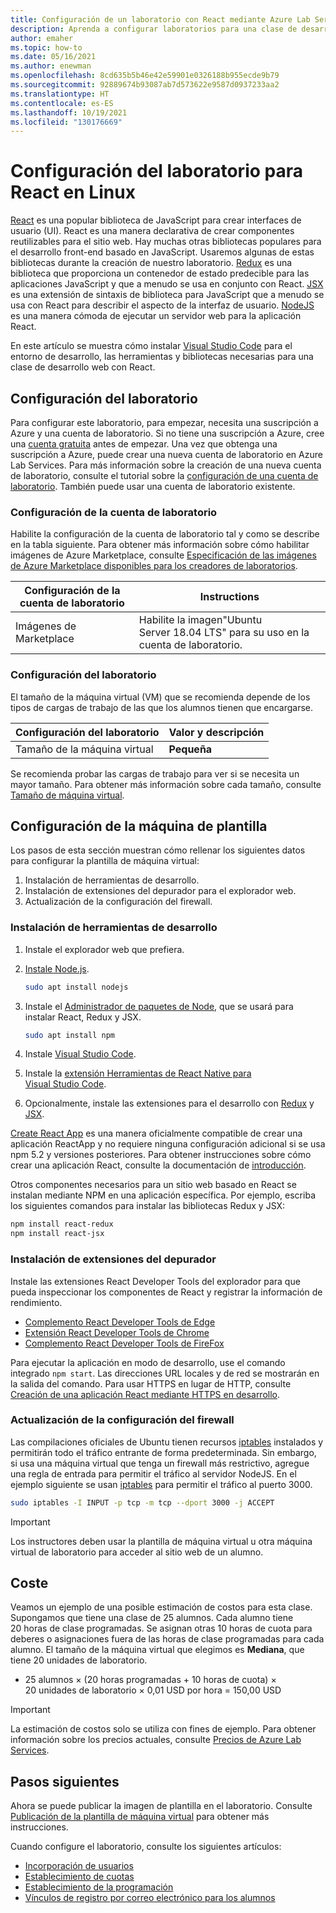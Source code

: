 ```yaml
---
title: Configuración de un laboratorio con React mediante Azure Lab Services
description: Aprenda a configurar laboratorios para una clase de desarrollo con React.
author: emaher
ms.topic: how-to
ms.date: 05/16/2021
ms.author: enewman
ms.openlocfilehash: 8cd635b5b46e42e59901e0326188b955ecde9b79
ms.sourcegitcommit: 92889674b93087ab7d573622e9587d0937233aa2
ms.translationtype: HT
ms.contentlocale: es-ES
ms.lasthandoff: 10/19/2021
ms.locfileid: "130176669"
---
```

# <a name="set-up-lab-for-react-on-linux"></a>Configuración del laboratorio para React en Linux

[React](https://reactjs.org/) es una popular biblioteca de JavaScript para crear interfaces de usuario (UI). React es una manera declarativa de crear componentes reutilizables para el sitio web.  Hay muchas otras bibliotecas populares para el desarrollo front-end basado en JavaScript.  Usaremos algunas de estas bibliotecas durante la creación de nuestro laboratorio.  [Redux](https://redux.js.org/) es una biblioteca que proporciona un contenedor de estado predecible para las aplicaciones JavaScript y que a menudo se usa en conjunto con React. [JSX](https://reactjs.org/docs/introducing-jsx.html) es una extensión de sintaxis de biblioteca para JavaScript que a menudo se usa con React para describir el aspecto de la interfaz de usuario.  [NodeJS](https://nodejs.org/) es una manera cómoda de ejecutar un servidor web para la aplicación React.

En este artículo se muestra cómo instalar [Visual Studio Code](https://code.visualstudio.com/) para el entorno de desarrollo, las herramientas y bibliotecas necesarias para una clase de desarrollo web con React.

## <a name="lab-configuration"></a>Configuración del laboratorio

Para configurar este laboratorio, para empezar, necesita una suscripción a Azure y una cuenta de laboratorio. Si no tiene una suscripción a Azure, cree una [cuenta gratuita](https://azure.microsoft.com/free/) antes de empezar. Una vez que obtenga una suscripción a Azure, puede crear una nueva cuenta de laboratorio en Azure Lab Services. Para más información sobre la creación de una nueva cuenta de laboratorio, consulte el tutorial sobre la [configuración de una cuenta de laboratorio](./tutorial-setup-lab-account.md). También puede usar una cuenta de laboratorio existente.

### <a name="lab-account-settings"></a>Configuración de la cuenta de laboratorio

Habilite la configuración de la cuenta de laboratorio tal y como se describe en la tabla siguiente. Para obtener más información sobre cómo habilitar imágenes de Azure Marketplace, consulte [Especificación de las imágenes de Azure Marketplace disponibles para los creadores de laboratorios](./specify-marketplace-images.md).

| Configuración de la cuenta de laboratorio | Instructions |
| ----------- | ------------ |  
| Imágenes de Marketplace | Habilite la imagen"Ubuntu Server 18.04 LTS" para su uso en la cuenta de laboratorio. |

### <a name="lab-settings"></a>Configuración del laboratorio

El tamaño de la máquina virtual (VM) que se recomienda depende de los tipos de cargas de trabajo de las que los alumnos tienen que encargarse.  

| Configuración del laboratorio | Valor y descripción |
| ------------ | ------------------ |
| Tamaño de la máquina virtual | **Pequeña**|

Se recomienda probar las cargas de trabajo para ver si se necesita un mayor tamaño.  Para obtener más información sobre cada tamaño, consulte [Tamaño de máquina virtual](administrator-guide.md#vm-sizing).

## <a name="template-machine-configuration"></a>Configuración de la máquina de plantilla

Los pasos de esta sección muestran cómo rellenar los siguientes datos para configurar la plantilla de máquina virtual:

1. Instalación de herramientas de desarrollo.
1. Instalación de extensiones del depurador para el explorador web.
1. Actualización de la configuración del firewall.

### <a name="install-development-tools"></a>Instalación de herramientas de desarrollo

1. Instale el explorador web que prefiera.  
1. [Instale Node.js](https://nodejs.org).

    ```bash
    sudo apt install nodejs
    ```

1. Instale el [Administrador de paquetes de Node](https://www.npmjs.com/), que se usará para instalar React, Redux y JSX.

    ```bash
    sudo apt install npm
    ```

1. Instale [Visual Studio Code](https://code.visualstudio.com/docs/setup/linux).
1. Instale la [extensión Herramientas de React Native para Visual Studio Code](https://marketplace.visualstudio.com/items?itemName=msjsdiag.vscode-react-native).
1. Opcionalmente, instale las extensiones para el desarrollo con [Redux](https://marketplace.visualstudio.com/search?term=Redux&target=VSCode&category=All%20categories&sortBy=Relevance) y [JSX](https://marketplace.visualstudio.com/search?term=JSX&target=VSCode&category=All%20categories&sortBy=Relevance).

[Create React App](https://create-react-app.dev/) es una manera oficialmente compatible de crear una aplicación ReactApp y no requiere ninguna configuración adicional si se usa npm 5.2 y versiones posteriores.  Para obtener instrucciones sobre cómo crear una aplicación React, consulte la documentación de [introducción](https://create-react-app.dev/docs/getting-started).

Otros componentes necesarios para un sitio web basado en React se instalan mediante NPM en una aplicación específica. Por ejemplo, escriba los siguientes comandos para instalar las bibliotecas Redux y JSX:

```bash
npm install react-redux
npm install react-jsx
```

### <a name="install-debugger-extensions"></a>Instalación de extensiones del depurador

Instale las extensiones React Developer Tools del explorador para que pueda inspeccionar los componentes de React y registrar la información de rendimiento.  

- [Complemento React Developer Tools de Edge](https://microsoftedge.microsoft.com/addons/detail/react-developer-tools/gpphkfbcpidddadnkolkpfckpihlkkil)
- [Extensión React Developer Tools de Chrome](https://chrome.google.com/webstore/detail/react-developer-tools/fmkadmapgofadopljbjfkapdkoienihi)
- [Complemento React Developer Tools de FireFox](https://addons.mozilla.org/firefox/addon/react-devtools/)

Para ejecutar la aplicación en modo de desarrollo, use el comando integrado `npm start`.  Las direcciones URL locales y de red se mostrarán en la salida del comando.  Para usar HTTPS en lugar de HTTP, consulte [Creación de una aplicación React mediante HTTPS en desarrollo](https://create-react-app.dev/docs/using-https-in-development).

### <a name="update-firewall-settings"></a>Actualización de la configuración del firewall

Las compilaciones oficiales de Ubuntu tienen recursos [iptables](https://help.ubuntu.com/community/IptablesHowTo) instalados y permitirán todo el tráfico entrante de forma predeterminada.  Sin embargo, si usa una máquina virtual que tenga un firewall más restrictivo, agregue una regla de entrada para permitir el tráfico al servidor NodeJS.  En el ejemplo siguiente se usan [iptables](https://help.ubuntu.com/community/IptablesHowTo) para permitir el tráfico al puerto 3000.

```bash
sudo iptables -I INPUT -p tcp -m tcp --dport 3000 -j ACCEPT
```

>[!IMPORTANT]
>Los instructores deben usar la plantilla de máquina virtual u otra máquina virtual de laboratorio para acceder al sitio web de un alumno.

## <a name="cost"></a>Coste

Veamos un ejemplo de una posible estimación de costos para esta clase.  Supongamos que tiene una clase de 25 alumnos. Cada alumno tiene 20 horas de clase programadas.  Se asignan otras 10 horas de cuota para deberes o asignaciones fuera de las horas de clase programadas para cada alumno.  El tamaño de la máquina virtual que elegimos es **Mediana**, que tiene 20 unidades de laboratorio.

- 25 alumnos &times; (20 horas programadas + 10 horas de cuota) &times; 20 unidades de laboratorio &times; 0,01 USD por hora = 150,00 USD

> [!IMPORTANT]
> La estimación de costos solo se utiliza con fines de ejemplo.  Para obtener información sobre los precios actuales, consulte [Precios de Azure Lab Services](https://azure.microsoft.com/pricing/details/lab-services/).

## <a name="next-steps"></a>Pasos siguientes

Ahora se puede publicar la imagen de plantilla en el laboratorio. Consulte [Publicación de la plantilla de máquina virtual](how-to-create-manage-template.md#publish-the-template-vm) para obtener más instrucciones.

Cuando configure el laboratorio, consulte los siguientes artículos:

- [Incorporación de usuarios](tutorial-setup-classroom-lab.md#add-users-to-the-lab)
- [Establecimiento de cuotas](how-to-configure-student-usage.md#set-quotas-for-users)
- [Establecimiento de la programación](tutorial-setup-classroom-lab.md#set-a-schedule-for-the-lab)
- [Vínculos de registro por correo electrónico para los alumnos](how-to-configure-student-usage.md#send-invitations-to-users)
